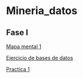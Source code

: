 # Mineria_datos

## Fase I

[Mapa mental 1](https://github.com/EdgarMdlln/Mineria_datos/blob/main/MapaMental_1_1555408.pdf)

[Ejercicio de bases de datos](https://github.com/EdgarMdlln/Mineria_datos/blob/main/Equipo_7-Ejercicio%20base%20de%20datos.pdf)

[Practica 1](https://github.com/Yazielbaralc1/Mineria_de_Datos.phyton-/blob/main/Ex_LimpiezaDeBaseDeDatos_Equipo7.ipynb)

